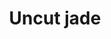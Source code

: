 ---
layout: item
title: Uncut jade
item-id: 1627
datatable: true
id: 1627
name: "Uncut jade"
members: true
lowalch: 12
highalch: 18
examine: "This would be worth more cut."
monsters:
  - id: 2536
    name: "H.A.M. Guard"
    members: true
    combat_level: 12
    wiki_url: "https://oldschool.runescape.wiki/w/H.A.M._Guard#Level_12"
    drops:
      - quantity: "1"
        rarity: 0.01818181818181818
        drop_requirements: null
  - id: 2537
    name: "H.A.M. Guard"
    members: true
    combat_level: 18
    wiki_url: "https://oldschool.runescape.wiki/w/H.A.M._Guard#Level_18"
    drops:
      - quantity: "1"
        rarity: 0.01818181818181818
        drop_requirements: null
  - id: 2538
    name: "H.A.M. Guard"
    members: true
    combat_level: 22
    wiki_url: "https://oldschool.runescape.wiki/w/H.A.M._Guard#Level_22"
    drops:
      - quantity: "1"
        rarity: 0.01818181818181818
        drop_requirements: null
---